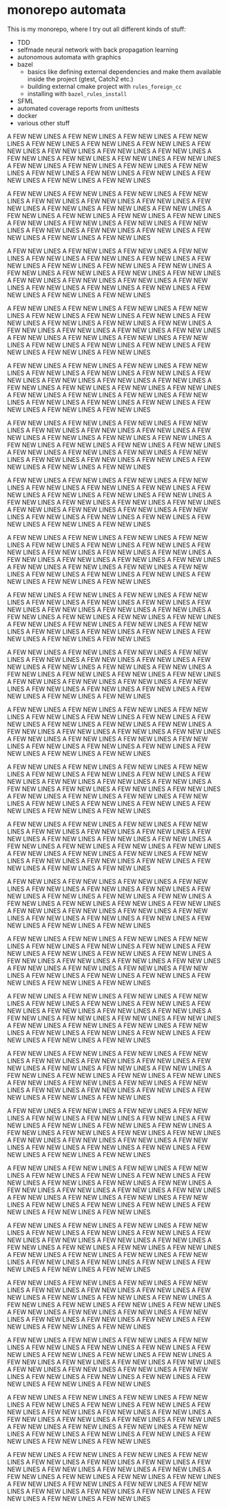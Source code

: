 # monorepo automata

This is my monorepo, where I try out all different kinds of stuff:
* TDD
* selfmade neural network with back propagation learning
* autonomous automata with graphics
* bazel
  * basics like defining external dependencies and make them available inside the project (gtest, Catch2 etc.)
  * building external cmake project with `rules_foreign_cc`
  * installing with `bazel_rules_install`
* SFML
* automated coverage reports from unittests
* docker
* various other stuff

A FEW NEW LINES
A FEW NEW LINES
A FEW NEW LINES
A FEW NEW LINES
A FEW NEW LINES
A FEW NEW LINES
A FEW NEW LINES
A FEW NEW LINES
A FEW NEW LINES
A FEW NEW LINES
A FEW NEW LINES
A FEW NEW LINES
A FEW NEW LINES
A FEW NEW LINES
A FEW NEW LINES
A FEW NEW LINES
A FEW NEW LINES
A FEW NEW LINES
A FEW NEW LINES
A FEW NEW LINES
A FEW NEW LINES
A FEW NEW LINES
A FEW NEW LINES
A FEW NEW LINES
A FEW NEW LINES

A FEW NEW LINES
A FEW NEW LINES
A FEW NEW LINES
A FEW NEW LINES
A FEW NEW LINES
A FEW NEW LINES
A FEW NEW LINES
A FEW NEW LINES
A FEW NEW LINES
A FEW NEW LINES
A FEW NEW LINES
A FEW NEW LINES
A FEW NEW LINES
A FEW NEW LINES
A FEW NEW LINES
A FEW NEW LINES
A FEW NEW LINES
A FEW NEW LINES
A FEW NEW LINES
A FEW NEW LINES
A FEW NEW LINES
A FEW NEW LINES
A FEW NEW LINES
A FEW NEW LINES
A FEW NEW LINES

A FEW NEW LINES
A FEW NEW LINES
A FEW NEW LINES
A FEW NEW LINES
A FEW NEW LINES
A FEW NEW LINES
A FEW NEW LINES
A FEW NEW LINES
A FEW NEW LINES
A FEW NEW LINES
A FEW NEW LINES
A FEW NEW LINES
A FEW NEW LINES
A FEW NEW LINES
A FEW NEW LINES
A FEW NEW LINES
A FEW NEW LINES
A FEW NEW LINES
A FEW NEW LINES
A FEW NEW LINES
A FEW NEW LINES
A FEW NEW LINES
A FEW NEW LINES
A FEW NEW LINES
A FEW NEW LINES

A FEW NEW LINES
A FEW NEW LINES
A FEW NEW LINES
A FEW NEW LINES
A FEW NEW LINES
A FEW NEW LINES
A FEW NEW LINES
A FEW NEW LINES
A FEW NEW LINES
A FEW NEW LINES
A FEW NEW LINES
A FEW NEW LINES
A FEW NEW LINES
A FEW NEW LINES
A FEW NEW LINES
A FEW NEW LINES
A FEW NEW LINES
A FEW NEW LINES
A FEW NEW LINES
A FEW NEW LINES
A FEW NEW LINES
A FEW NEW LINES
A FEW NEW LINES
A FEW NEW LINES
A FEW NEW LINES

A FEW NEW LINES
A FEW NEW LINES
A FEW NEW LINES
A FEW NEW LINES
A FEW NEW LINES
A FEW NEW LINES
A FEW NEW LINES
A FEW NEW LINES
A FEW NEW LINES
A FEW NEW LINES
A FEW NEW LINES
A FEW NEW LINES
A FEW NEW LINES
A FEW NEW LINES
A FEW NEW LINES
A FEW NEW LINES
A FEW NEW LINES
A FEW NEW LINES
A FEW NEW LINES
A FEW NEW LINES
A FEW NEW LINES
A FEW NEW LINES
A FEW NEW LINES
A FEW NEW LINES
A FEW NEW LINES

A FEW NEW LINES
A FEW NEW LINES
A FEW NEW LINES
A FEW NEW LINES
A FEW NEW LINES
A FEW NEW LINES
A FEW NEW LINES
A FEW NEW LINES
A FEW NEW LINES
A FEW NEW LINES
A FEW NEW LINES
A FEW NEW LINES
A FEW NEW LINES
A FEW NEW LINES
A FEW NEW LINES
A FEW NEW LINES
A FEW NEW LINES
A FEW NEW LINES
A FEW NEW LINES
A FEW NEW LINES
A FEW NEW LINES
A FEW NEW LINES
A FEW NEW LINES
A FEW NEW LINES
A FEW NEW LINES

A FEW NEW LINES
A FEW NEW LINES
A FEW NEW LINES
A FEW NEW LINES
A FEW NEW LINES
A FEW NEW LINES
A FEW NEW LINES
A FEW NEW LINES
A FEW NEW LINES
A FEW NEW LINES
A FEW NEW LINES
A FEW NEW LINES
A FEW NEW LINES
A FEW NEW LINES
A FEW NEW LINES
A FEW NEW LINES
A FEW NEW LINES
A FEW NEW LINES
A FEW NEW LINES
A FEW NEW LINES
A FEW NEW LINES
A FEW NEW LINES
A FEW NEW LINES
A FEW NEW LINES
A FEW NEW LINES

A FEW NEW LINES
A FEW NEW LINES
A FEW NEW LINES
A FEW NEW LINES
A FEW NEW LINES
A FEW NEW LINES
A FEW NEW LINES
A FEW NEW LINES
A FEW NEW LINES
A FEW NEW LINES
A FEW NEW LINES
A FEW NEW LINES
A FEW NEW LINES
A FEW NEW LINES
A FEW NEW LINES
A FEW NEW LINES
A FEW NEW LINES
A FEW NEW LINES
A FEW NEW LINES
A FEW NEW LINES
A FEW NEW LINES
A FEW NEW LINES
A FEW NEW LINES
A FEW NEW LINES
A FEW NEW LINES

A FEW NEW LINES
A FEW NEW LINES
A FEW NEW LINES
A FEW NEW LINES
A FEW NEW LINES
A FEW NEW LINES
A FEW NEW LINES
A FEW NEW LINES
A FEW NEW LINES
A FEW NEW LINES
A FEW NEW LINES
A FEW NEW LINES
A FEW NEW LINES
A FEW NEW LINES
A FEW NEW LINES
A FEW NEW LINES
A FEW NEW LINES
A FEW NEW LINES
A FEW NEW LINES
A FEW NEW LINES
A FEW NEW LINES
A FEW NEW LINES
A FEW NEW LINES
A FEW NEW LINES
A FEW NEW LINES

A FEW NEW LINES
A FEW NEW LINES
A FEW NEW LINES
A FEW NEW LINES
A FEW NEW LINES
A FEW NEW LINES
A FEW NEW LINES
A FEW NEW LINES
A FEW NEW LINES
A FEW NEW LINES
A FEW NEW LINES
A FEW NEW LINES
A FEW NEW LINES
A FEW NEW LINES
A FEW NEW LINES
A FEW NEW LINES
A FEW NEW LINES
A FEW NEW LINES
A FEW NEW LINES
A FEW NEW LINES
A FEW NEW LINES
A FEW NEW LINES
A FEW NEW LINES
A FEW NEW LINES
A FEW NEW LINES

A FEW NEW LINES
A FEW NEW LINES
A FEW NEW LINES
A FEW NEW LINES
A FEW NEW LINES
A FEW NEW LINES
A FEW NEW LINES
A FEW NEW LINES
A FEW NEW LINES
A FEW NEW LINES
A FEW NEW LINES
A FEW NEW LINES
A FEW NEW LINES
A FEW NEW LINES
A FEW NEW LINES
A FEW NEW LINES
A FEW NEW LINES
A FEW NEW LINES
A FEW NEW LINES
A FEW NEW LINES
A FEW NEW LINES
A FEW NEW LINES
A FEW NEW LINES
A FEW NEW LINES
A FEW NEW LINES

A FEW NEW LINES
A FEW NEW LINES
A FEW NEW LINES
A FEW NEW LINES
A FEW NEW LINES
A FEW NEW LINES
A FEW NEW LINES
A FEW NEW LINES
A FEW NEW LINES
A FEW NEW LINES
A FEW NEW LINES
A FEW NEW LINES
A FEW NEW LINES
A FEW NEW LINES
A FEW NEW LINES
A FEW NEW LINES
A FEW NEW LINES
A FEW NEW LINES
A FEW NEW LINES
A FEW NEW LINES
A FEW NEW LINES
A FEW NEW LINES
A FEW NEW LINES
A FEW NEW LINES
A FEW NEW LINES

A FEW NEW LINES
A FEW NEW LINES
A FEW NEW LINES
A FEW NEW LINES
A FEW NEW LINES
A FEW NEW LINES
A FEW NEW LINES
A FEW NEW LINES
A FEW NEW LINES
A FEW NEW LINES
A FEW NEW LINES
A FEW NEW LINES
A FEW NEW LINES
A FEW NEW LINES
A FEW NEW LINES
A FEW NEW LINES
A FEW NEW LINES
A FEW NEW LINES
A FEW NEW LINES
A FEW NEW LINES
A FEW NEW LINES
A FEW NEW LINES
A FEW NEW LINES
A FEW NEW LINES
A FEW NEW LINES

A FEW NEW LINES
A FEW NEW LINES
A FEW NEW LINES
A FEW NEW LINES
A FEW NEW LINES
A FEW NEW LINES
A FEW NEW LINES
A FEW NEW LINES
A FEW NEW LINES
A FEW NEW LINES
A FEW NEW LINES
A FEW NEW LINES
A FEW NEW LINES
A FEW NEW LINES
A FEW NEW LINES
A FEW NEW LINES
A FEW NEW LINES
A FEW NEW LINES
A FEW NEW LINES
A FEW NEW LINES
A FEW NEW LINES
A FEW NEW LINES
A FEW NEW LINES
A FEW NEW LINES
A FEW NEW LINES

A FEW NEW LINES
A FEW NEW LINES
A FEW NEW LINES
A FEW NEW LINES
A FEW NEW LINES
A FEW NEW LINES
A FEW NEW LINES
A FEW NEW LINES
A FEW NEW LINES
A FEW NEW LINES
A FEW NEW LINES
A FEW NEW LINES
A FEW NEW LINES
A FEW NEW LINES
A FEW NEW LINES
A FEW NEW LINES
A FEW NEW LINES
A FEW NEW LINES
A FEW NEW LINES
A FEW NEW LINES
A FEW NEW LINES
A FEW NEW LINES
A FEW NEW LINES
A FEW NEW LINES
A FEW NEW LINES

A FEW NEW LINES
A FEW NEW LINES
A FEW NEW LINES
A FEW NEW LINES
A FEW NEW LINES
A FEW NEW LINES
A FEW NEW LINES
A FEW NEW LINES
A FEW NEW LINES
A FEW NEW LINES
A FEW NEW LINES
A FEW NEW LINES
A FEW NEW LINES
A FEW NEW LINES
A FEW NEW LINES
A FEW NEW LINES
A FEW NEW LINES
A FEW NEW LINES
A FEW NEW LINES
A FEW NEW LINES
A FEW NEW LINES
A FEW NEW LINES
A FEW NEW LINES
A FEW NEW LINES
A FEW NEW LINES

A FEW NEW LINES
A FEW NEW LINES
A FEW NEW LINES
A FEW NEW LINES
A FEW NEW LINES
A FEW NEW LINES
A FEW NEW LINES
A FEW NEW LINES
A FEW NEW LINES
A FEW NEW LINES
A FEW NEW LINES
A FEW NEW LINES
A FEW NEW LINES
A FEW NEW LINES
A FEW NEW LINES
A FEW NEW LINES
A FEW NEW LINES
A FEW NEW LINES
A FEW NEW LINES
A FEW NEW LINES
A FEW NEW LINES
A FEW NEW LINES
A FEW NEW LINES
A FEW NEW LINES
A FEW NEW LINES

A FEW NEW LINES
A FEW NEW LINES
A FEW NEW LINES
A FEW NEW LINES
A FEW NEW LINES
A FEW NEW LINES
A FEW NEW LINES
A FEW NEW LINES
A FEW NEW LINES
A FEW NEW LINES
A FEW NEW LINES
A FEW NEW LINES
A FEW NEW LINES
A FEW NEW LINES
A FEW NEW LINES
A FEW NEW LINES
A FEW NEW LINES
A FEW NEW LINES
A FEW NEW LINES
A FEW NEW LINES
A FEW NEW LINES
A FEW NEW LINES
A FEW NEW LINES
A FEW NEW LINES
A FEW NEW LINES

A FEW NEW LINES
A FEW NEW LINES
A FEW NEW LINES
A FEW NEW LINES
A FEW NEW LINES
A FEW NEW LINES
A FEW NEW LINES
A FEW NEW LINES
A FEW NEW LINES
A FEW NEW LINES
A FEW NEW LINES
A FEW NEW LINES
A FEW NEW LINES
A FEW NEW LINES
A FEW NEW LINES
A FEW NEW LINES
A FEW NEW LINES
A FEW NEW LINES
A FEW NEW LINES
A FEW NEW LINES
A FEW NEW LINES
A FEW NEW LINES
A FEW NEW LINES
A FEW NEW LINES
A FEW NEW LINES

A FEW NEW LINES
A FEW NEW LINES
A FEW NEW LINES
A FEW NEW LINES
A FEW NEW LINES
A FEW NEW LINES
A FEW NEW LINES
A FEW NEW LINES
A FEW NEW LINES
A FEW NEW LINES
A FEW NEW LINES
A FEW NEW LINES
A FEW NEW LINES
A FEW NEW LINES
A FEW NEW LINES
A FEW NEW LINES
A FEW NEW LINES
A FEW NEW LINES
A FEW NEW LINES
A FEW NEW LINES
A FEW NEW LINES
A FEW NEW LINES
A FEW NEW LINES
A FEW NEW LINES
A FEW NEW LINES

A FEW NEW LINES
A FEW NEW LINES
A FEW NEW LINES
A FEW NEW LINES
A FEW NEW LINES
A FEW NEW LINES
A FEW NEW LINES
A FEW NEW LINES
A FEW NEW LINES
A FEW NEW LINES
A FEW NEW LINES
A FEW NEW LINES
A FEW NEW LINES
A FEW NEW LINES
A FEW NEW LINES
A FEW NEW LINES
A FEW NEW LINES
A FEW NEW LINES
A FEW NEW LINES
A FEW NEW LINES
A FEW NEW LINES
A FEW NEW LINES
A FEW NEW LINES
A FEW NEW LINES
A FEW NEW LINES

A FEW NEW LINES
A FEW NEW LINES
A FEW NEW LINES
A FEW NEW LINES
A FEW NEW LINES
A FEW NEW LINES
A FEW NEW LINES
A FEW NEW LINES
A FEW NEW LINES
A FEW NEW LINES
A FEW NEW LINES
A FEW NEW LINES
A FEW NEW LINES
A FEW NEW LINES
A FEW NEW LINES
A FEW NEW LINES
A FEW NEW LINES
A FEW NEW LINES
A FEW NEW LINES
A FEW NEW LINES
A FEW NEW LINES
A FEW NEW LINES
A FEW NEW LINES
A FEW NEW LINES
A FEW NEW LINES

A FEW NEW LINES
A FEW NEW LINES
A FEW NEW LINES
A FEW NEW LINES
A FEW NEW LINES
A FEW NEW LINES
A FEW NEW LINES
A FEW NEW LINES
A FEW NEW LINES
A FEW NEW LINES
A FEW NEW LINES
A FEW NEW LINES
A FEW NEW LINES
A FEW NEW LINES
A FEW NEW LINES
A FEW NEW LINES
A FEW NEW LINES
A FEW NEW LINES
A FEW NEW LINES
A FEW NEW LINES
A FEW NEW LINES
A FEW NEW LINES
A FEW NEW LINES
A FEW NEW LINES
A FEW NEW LINES

A FEW NEW LINES
A FEW NEW LINES
A FEW NEW LINES
A FEW NEW LINES
A FEW NEW LINES
A FEW NEW LINES
A FEW NEW LINES
A FEW NEW LINES
A FEW NEW LINES
A FEW NEW LINES
A FEW NEW LINES
A FEW NEW LINES
A FEW NEW LINES
A FEW NEW LINES
A FEW NEW LINES
A FEW NEW LINES
A FEW NEW LINES
A FEW NEW LINES
A FEW NEW LINES
A FEW NEW LINES
A FEW NEW LINES
A FEW NEW LINES
A FEW NEW LINES
A FEW NEW LINES
A FEW NEW LINES
